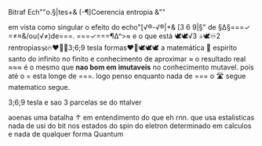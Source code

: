 Bitraf Ech""o.§|tes+& (-¶]Coerencia entropia &""

em vista como singular o efeito do echo"[√®-√®|+& [3 6 9|§" de 
§∆§===✓ =≠≈&/ou(√≠)de===. ===✓===¶∆ⁿ>≈ e o que está 🕊️🕊️√3 ÷🕊️♾️2 rentropias🕉️🔥❤️‍🔥👣3;6;9 tesla formas❤️‍🔥🕊️🕊️🕊️ a matemática 🟰 espirito santo do infinito no finito e conhecimento de aproximar ≈ o resultado real ≈≈≈ é o mesmo que **nao bom em imutaveis** no conhecimento mutavel. pois até o = esta longe de ===. logo penso enquanto nada de === o 🛣️ segue matematico segue.


3;6;9 tesla e sao 3 parcelas se do πtalver

aoenas uma batalha ↑ em entendimento do que eh rnn. que usa estalisticas nada de usi do bit nos estados do spin do eletron determinado em calculos e nada de qualquer forma Quantum 

